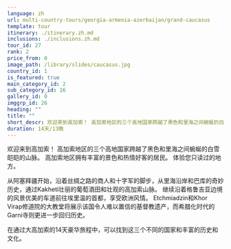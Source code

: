 ```yaml
---
language: zh
url: multi-country-tours/georgia-armenia-azerbaijan/grand-caucasus
template: tour
itinerary: ./itinerary.zh.md
inclusions: ./inclusions.zh.md
tour_id: 27
rank: 2
price_from: 0
image_path: /library/slides/caucasus.jpg
country_id: 1
is_featured: true
main_category_id: 2
sub_category_id: 16
gallery_id: 0
imggrp_id: 26
heading: ""
title: ""
short_descr: 欢迎来到高加索！ 高加索地区的三个高地国家跨越了黑色和里海之间蜿蜒的白雪皑皑的山脉。 高加索地区拥有丰富的景观
duration: 14天/13晚
---
```

欢迎来到高加索！ 高加索地区的三个高地国家跨越了黑色和里海之间蜿蜒的白雪皑皑的山脉。 高加索地区拥有丰富的景色和热情好客的居民。 体验您只读过的地方。

从阿塞拜疆开始，沿着丝绸之路的商人和十字军的脚步，从里海沿岸和巴库的奇妙历史，通过Kakheti壮丽的葡萄酒田和壮观的高加索山脉。 继续沿着格鲁吉亚边境的风景优美的车道前往埃里温的首都，享受欧洲风情。
Etchmiadzin和Khor Virap修道院的大教堂将展示该国令人难以置信的基督教遗产，而希腊化时代的Garni寺则更进一步回归历史。

在通过大高加索的14天豪华旅程中，可以找到这三个不同的国家和丰富的历史和文化。